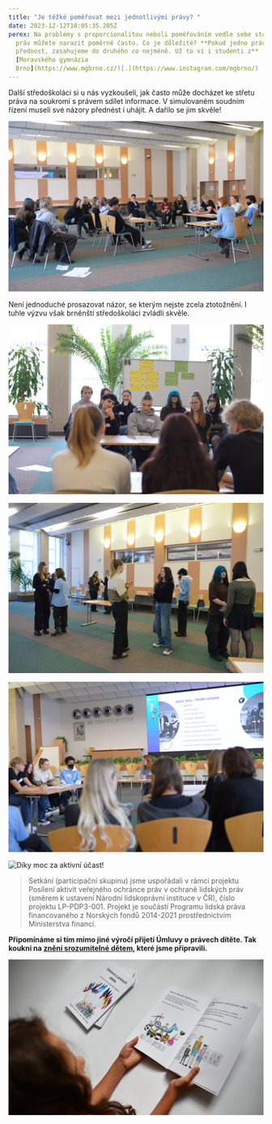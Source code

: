 ```yaml
---
title: "Je těžké poměřovat mezi jednotlivými právy? "
date: 2023-12-12T10:05:35.205Z
perex: Na problémy s proporcionalitou neboli poměřováním vedle sebe stojících
  práv můžete narazit poměrně často. Co je důležité? **Pokud jedno právo dostane
  přednost, zasahujeme do druhého co nejméně. Už to ví i studenti z**
  [Moravského gymnázia
  Brno](https://www.mgbrno.cz/)[.](https://www.instagram.com/mgbrno/)
---
```

Další středoškoláci si u nás vyzkoušeli, jak často může docházet ke střetu práva na soukromí s právem sdílet informace. V simulovaném soudním řízení museli své názory přednést i uhájit. A dařilo se jim skvěle!

![](dsc_6228.jpg "naše simulovaná soudní síň")

Není jednoduché prosazovat názor, se kterým nejste zcela ztotožnění. I tuhle výzvu však brněnští středoškoláci zvládli skvěle. 

![](dsc_6230.jpg)

![](dsc_6182.jpg)

![](dsc_6223.jpg)

![](1702308994636.jpg "Díky moc za aktivní účast!")

> Setkání (participační skupinu) jsme uspořádali v rámci projektu Posílení aktivit veřejného ochránce práv v ochraně lidských práv (směrem k ustavení Národní lidskoprávní instituce v ČR), číslo projektu LP-PDP3-001. Projekt je součástí Programu lidská práva financovaného z Norských fondů 2014-2021 prostřednictvím Ministerstva financí.

**Připomínáme si tím mimo jiné výročí přijetí Úmluvy o právech dítěte. Tak koukni na [znění srozumitelné dětem](http://deti.ochrance.cz/umluva), které jsme připravili.**

![Na obrázku je dívka prohlížející si Úmluvu o právech dítěte ve znění srozumitelném dětem.](dsc_1406.jpg "Naše Úmluva o právech dítěte ve znění srozumitelném dětem je volně ke stažení z deti.ochrance.cz/umluva.")